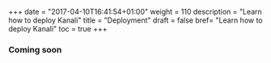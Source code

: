 +++
date = "2017-04-10T16:41:54+01:00"
weight = 110
description = "Learn how to deploy Kanali"
title = "Deployment"
draft = false
bref= "Learn how to deploy Kanali"
toc = true
+++

### Coming soon